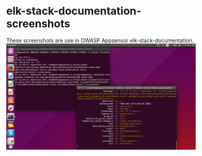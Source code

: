 # elk-stack-documentation-screenshots
These screenshots are use in OWASP Appsensor elk-stack-documentation.
![Alt tag](https://github.com/sims143/elk-stack-documentation-screenshots/blob/master/screenshot1.png)
